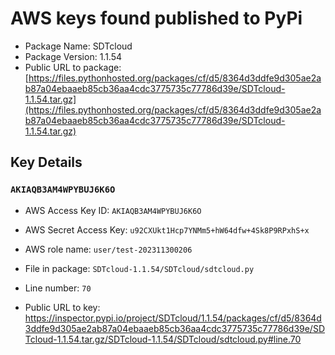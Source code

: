 # AWS keys found published to PyPi

* Package Name: SDTcloud
* Package Version: 1.1.54
* Public URL to package: [https://files.pythonhosted.org/packages/cf/d5/8364d3ddfe9d305ae2ab87a04ebaaeb85cb36aa4cdc3775735c77786d39e/SDTcloud-1.1.54.tar.gz](https://files.pythonhosted.org/packages/cf/d5/8364d3ddfe9d305ae2ab87a04ebaaeb85cb36aa4cdc3775735c77786d39e/SDTcloud-1.1.54.tar.gz)

## Key Details

### `AKIAQB3AM4WPYBUJ6K6O`

* AWS Access Key ID: `AKIAQB3AM4WPYBUJ6K6O`
* AWS Secret Access Key: `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` 
* AWS role name: `user/test-202311300206`
* File in package: `SDTcloud-1.1.54/SDTcloud/sdtcloud.py`
* Line number: `70`

* Public URL to key: https://inspector.pypi.io/project/SDTcloud/1.1.54/packages/cf/d5/8364d3ddfe9d305ae2ab87a04ebaaeb85cb36aa4cdc3775735c77786d39e/SDTcloud-1.1.54.tar.gz/SDTcloud-1.1.54/SDTcloud/sdtcloud.py#line.70


